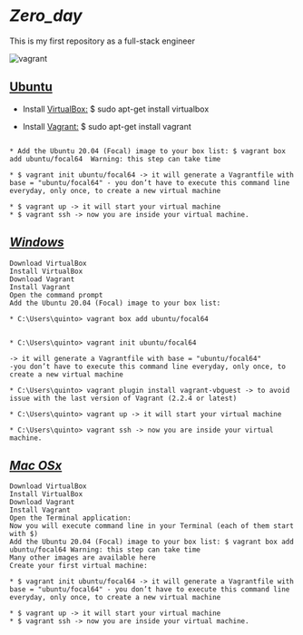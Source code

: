 # *Zero_day*
This is my first repository as a full-stack engineer


![vagrant](https://user-images.githubusercontent.com/85587286/160299036-eeab9bb0-8a3b-4cc7-b386-a1af05742327.png)


## [Ubuntu](https://ubuntu.com/)

* Install [VirtualBox:](https://www.oracle.com/lad/virtualization/solutions/try-oracle-vm-virtualbox/?source=:ad:pas:go:dg:a_lad:71700000086320342-58700007355811342-p65908949551:RC_WWMK201210P00015C0001:SPA&SC=:ad:pas:go:dg:a_lad::RC_WWMK201210P00015C0001:SPA:&gclid=CjwKCAjwloCSBhAeEiwA3hVo_Um9fVGLSzIwDrD4QXODkE3Oe1RkkHNg2-PcOfBil1Api50aSedy7RoCjxMQAvD_BwE&gclsrc=aw.ds) $ sudo apt-get install virtualbox


* Install [Vagrant:](https://www.vagrantup.com/downloads) $ sudo apt-get install vagrant

~~~~

* Add the Ubuntu 20.04 (Focal) image to your box list: $ vagrant box add ubuntu/focal64  Warning: this step can take time

* $ vagrant init ubuntu/focal64 -> it will generate a Vagrantfile with base = "ubuntu/focal64" - you don’t have to execute this command line everyday, only once, to create a new virtual machine

* $ vagrant up -> it will start your virtual machine
* $ vagrant ssh -> now you are inside your virtual machine.
~~~~

## [*Windows*](https://www.microsoft.com/en-us/windows)

~~~~
Download VirtualBox
Install VirtualBox
Download Vagrant
Install Vagrant
Open the command prompt
Add the Ubuntu 20.04 (Focal) image to your box list:

* C:\Users\quinto> vagrant box add ubuntu/focal64  


* C:\Users\quinto> vagrant init ubuntu/focal64

-> it will generate a Vagrantfile with base = "ubuntu/focal64" 
-you don’t have to execute this command line everyday, only once, to create a new virtual machine

* C:\Users\quinto> vagrant plugin install vagrant-vbguest -> to avoid issue with the last version of Vagrant (2.2.4 or latest)

* C:\Users\quinto> vagrant up -> it will start your virtual machine 

* C:\Users\quinto> vagrant ssh -> now you are inside your virtual machine. 
~~~~

## [*Mac OSx*](https://support.apple.com/macos)

~~~~
Download VirtualBox
Install VirtualBox
Download Vagrant
Install Vagrant
Open the Terminal application:
Now you will execute command line in your Terminal (each of them start with $)
Add the Ubuntu 20.04 (Focal) image to your box list: $ vagrant box add ubuntu/focal64 Warning: this step can take time
Many other images are available here
Create your first virtual machine:

* $ vagrant init ubuntu/focal64 -> it will generate a Vagrantfile with base = "ubuntu/focal64" - you don’t have to execute this command line everyday, only once, to create a new virtual machine

* $ vagrant up -> it will start your virtual machine 
* $ vagrant ssh -> now you are inside your virtual machine. 
~~~~
